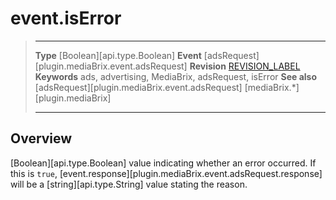 # event.isError

> --------------------- ------------------------------------------------------------------------------------------
> __Type__              [Boolean][api.type.Boolean]
> __Event__             [adsRequest][plugin.mediaBrix.event.adsRequest]
> __Revision__          [REVISION_LABEL](REVISION_URL)
> __Keywords__          ads, advertising, MediaBrix, adsRequest, isError
> __See also__			[adsRequest][plugin.mediaBrix.event.adsRequest]
>						[mediaBrix.*][plugin.mediaBrix]
> --------------------- ------------------------------------------------------------------------------------------

## Overview

[Boolean][api.type.Boolean] value indicating whether an error occurred. If this is `true`, [event.response][plugin.mediaBrix.event.adsRequest.response] will be a [string][api.type.String] value stating the reason.
